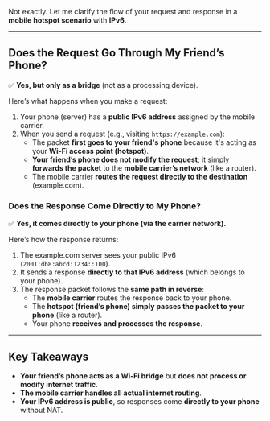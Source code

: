 Not exactly. Let me clarify the flow of your request and response in a **mobile hotspot scenario** with **IPv6**.

---

## **Does the Request Go Through My Friend’s Phone?**

✅ **Yes, but only as a bridge** (not as a processing device).

Here’s what happens when you make a request:

1. Your phone (server) has a **public IPv6 address** assigned by the mobile carrier.
2. When you send a request (e.g., visiting `https://example.com`):
   - The packet **first goes to your friend's phone** because it's acting as your **Wi-Fi access point (hotspot)**.
   - **Your friend’s phone does not modify the request**; it simply **forwards the packet** to the **mobile carrier’s network** (like a router).
   - The mobile carrier **routes the request directly to the destination** (example.com).

### **Does the Response Come Directly to My Phone?**

✅ **Yes, it comes directly to your phone (via the carrier network).**

Here’s how the response returns:

1. The example.com server sees your public IPv6 (`2001:db8:abcd:1234::100`).
2. It sends a response **directly to that IPv6 address** (which belongs to your phone).
3. The response packet follows the **same path in reverse**:
   - The **mobile carrier** routes the response back to your phone.
   - The **hotspot (friend’s phone) simply passes the packet to your phone** (like a router).
   - Your phone **receives and processes the response**.

---

## **Key Takeaways**

- **Your friend’s phone acts as a Wi-Fi bridge** but **does not process or modify internet traffic**.
- **The mobile carrier handles all actual internet routing**.
- **Your IPv6 address is public**, so responses come **directly to your phone** without NAT.
